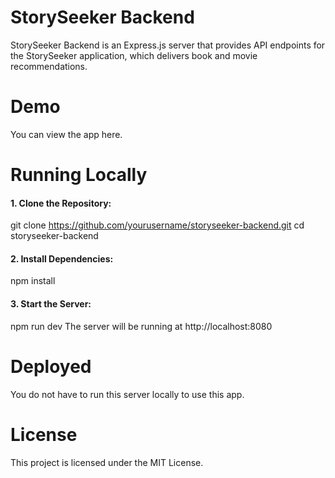 # StorySeeker Backend

StorySeeker Backend is an Express.js server that provides API endpoints for the StorySeeker application, which delivers book and movie recommendations.

# Demo

You can view the app here.

# Running Locally

#### 1. Clone the Repository:

git clone https://github.com/yourusername/storyseeker-backend.git
cd storyseeker-backend

#### 2. Install Dependencies:

npm install

#### 3. Start the Server:

npm run dev
The server will be running at http://localhost:8080

# Deployed

You do not have to run this server locally to use this app.

# License

This project is licensed under the MIT License.

